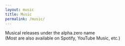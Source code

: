 ```yaml
---
layout: music
title: Music
permalink: /music/
---
```

Musical releases under the alpha.zero name
<br>(Most are also available on Spotify, YouTube Music, etc.)